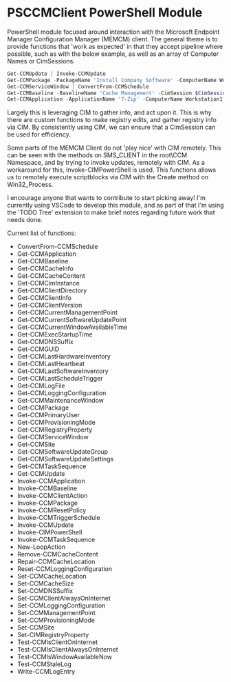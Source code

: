 # PSCCMClient PowerShell Module

PowerShell module focused around interaction with the Microsoft Endpoint Manager Configuration Manager (MEMCM) client. The general theme is to provide functions that 'work as expected' in that they accept pipeline where possible, such as with the below example, as well as an array of Computer Names or CimSessions.

```Powershell
Get-CCMUpdate | Invoke-CCMUpdate
Get-CCMPackage -PackageName 'Install Company Software' -ComputerName Workstation1 | Invoke-CCMPackage
Get-CCMServiceWindow | ConvertFrom-CCMSchedule
Get-CCMBaseline -BaselineName 'Cache Management' -CimSession $CimSession1 | Invoke-CCMBaseline
Get-CCMApplication -ApplicationName '7-Zip' -ComputerName Workstation1 | Invoke-CCMApplication -Method Uninstall
```

Largely this is leveraging CIM to gather info, and act upon it. This is why there are custom functions to make registry edits, and gather registry info via CIM. By consistently using CIM, we can ensure that a CimSession can be used for efficiency.

Some parts of the MEMCM Client do not 'play nice' with CIM remotely. This can be seen with the methods on SMS_CLIENT in the root\CCM Namespace, and by trying to invoke updates, remotely with CIM. As a workaround for this, Invoke-CIMPowerShell is used. This functions allows us to remotely execute scriptblocks via CIM with the Create method on Win32_Process.

I encourage anyone that wants to contribute to start picking away! I'm currently using VSCode to develop this module, and as part of that I'm using the 'TODO Tree' extension to make brief notes regarding future work that needs done.

Current list of functions:

* ConvertFrom-CCMSchedule
* Get-CCMApplication
* Get-CCMBaseline
* Get-CCMCacheInfo
* Get-CCMCacheContent
* Get-CCMCimInstance
* Get-CCMClientDirectory
* Get-CCMClientInfo
* Get-CCMClientVersion
* Get-CCMCurrentManagementPoint
* Get-CCMCurrentSoftwareUpdatePoint
* Get-CCMCurrentWindowAvailableTime
* Get-CCMExecStartupTime
* Get-CCMDNSSuffix
* Get-CCMGUID
* Get-CCMLastHardwareInventory
* Get-CCMLastHeartbeat
* Get-CCMLastSoftwareInventory
* Get-CCMLastScheduleTrigger
* Get-CCMLogFile
* Get-CCMLoggingConfiguration
* Get-CCMMaintenanceWindow
* Get-CCMPackage
* Get-CCMPrimaryUser
* Get-CCMProvisioningMode
* Get-CCMRegistryProperty
* Get-CCMServiceWindow
* Get-CCMSite
* Get-CCMSoftwareUpdateGroup
* Get-CCMSoftwareUpdateSettings
* Get-CCMTaskSequence
* Get-CCMUpdate
* Invoke-CCMApplication
* Invoke-CCMBaseline
* Invoke-CCMClientAction
* Invoke-CCMPackage
* Invoke-CCMResetPolicy
* Invoke-CCMTriggerSchedule
* Invoke-CCMUpdate
* Invoke-CIMPowerShell
* Invoke-CCMTaskSequence
* New-LoopAction
* Remove-CCMCacheContent
* Repair-CCMCacheLocation
* Reset-CCMLoggingConfiguration
* Set-CCMCacheLocation
* Set-CCMCacheSize
* Set-CCMDNSSuffix
* Set-CCMClientAlwaysOnInternet
* Set-CCMLoggingConfiguration
* Set-CCMManagementPoint
* Set-CCMProvisioningMode
* Set-CCMSite
* Set-CIMRegistryProperty
* Test-CCMIsClientOnInternet
* Test-CCMIsClientAlwaysOnInternet
* Test-CCMIsWindowAvailableNow
* Test-CCMStaleLog
* Write-CCMLogEntry